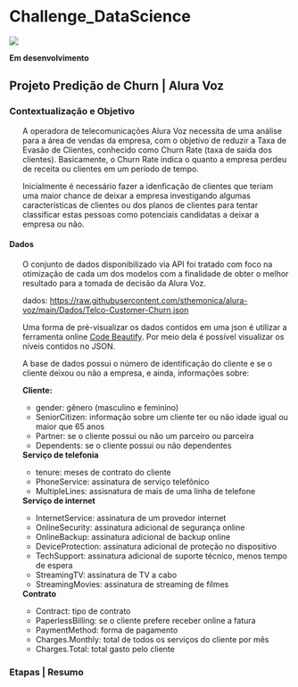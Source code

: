 <h1> Challenge_DataScience </h1>
<img src="https://user-images.githubusercontent.com/73675930/167624754-ea3dfad0-6dd3-4830-8a10-53ba329832b7.png"/>


**Em desenvolvimento**

<h2>Projeto Predição de Churn | Alura Voz</h2>
<h3>Contextualização e Objetivo</h3>

<ul>
  <p>A operadora de telecomunicações Alura Voz necessita de uma análise para a área de vendas da empresa, com o objetivo de reduzir a Taxa de Evasão de Clientes, conhecido como Churn Rate (taxa de saída dos clientes). Basicamente, o Churn Rate indica o quanto a empresa perdeu de receita ou clientes em um período de tempo.

Inicialmente é necessário fazer a idenficação de clientes que teriam uma maior chance de deixar a empresa investigando algumas características de clientes ou dos planos de clientes para tentar classificar estas pessoas como potenciais candidatas a deixar a empresa ou não.</p>
</ul>

<h4>Dados</h4>
<ul>
  <p>O conjunto de dados disponibilizado via API foi tratado com foco na otimização de cada um dos modelos com a finalidade de obter o melhor resultado para a tomada de decisão da Alura Voz.

dados: https://raw.githubusercontent.com/sthemonica/alura-voz/main/Dados/Telco-Customer-Churn.json

Uma forma de pré-visualizar os dados contidos em uma json é utilizar a ferramenta online <a href="https://codebeautify.org/jsonviewer">Code Beautify</a>. Por meio dela é possível visualizar os níveis contidos no JSON.

A base de dados possui o número de identificação do cliente e se o cliente deixou ou não a empresa, e ainda, informações sobre:


<b>Cliente:</b>
<ul>
  <li>gender: gênero (masculino e feminino)
 <li>SeniorCitizen: informação sobre um cliente ter ou não idade igual ou maior que 65 anos
 <li>Partner: se o cliente possui ou não um parceiro ou parceira
 <li>Dependents: se o cliente possui ou não dependentes
</ul>
<b>Serviço de telefonia</b>
<ul>
 <li>tenure: meses de contrato do cliente
 <li>PhoneService: assinatura de serviço telefônico
 <li>MultipleLines: assisnatura de mais de uma linha de telefone
</ul>
<b>Serviço de internet</b>
<ul>
 <li>InternetService: assinatura de um provedor internet
 <li>OnlineSecurity: assinatura adicional de segurança online
 <li>OnlineBackup: assinatura adicional de backup online
 <li>DeviceProtection: assinatura adicional de proteção no dispositivo
 <li>TechSupport: assinatura adicional de suporte técnico, menos tempo de espera
  <li>StreamingTV: assinatura de TV a cabo
  <li>StreamingMovies: assinatura de streaming de filmes
</ul>
<b>Contrato</b>
<ul>
  <li>Contract: tipo de contrato
  <li>PaperlessBilling: se o cliente prefere receber online a fatura
  <li>PaymentMethod: forma de pagamento
  <li>Charges.Monthly: total de todos os serviços do cliente por mês
  <li>Charges.Total: total gasto pelo cliente
  </ul>
</ul>
<h3>Etapas | Resumo</h3>
